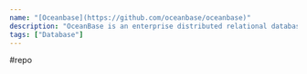 ```yaml
---
name: "[Oceanbase](https://github.com/oceanbase/oceanbase)"
description: "OceanBase is an enterprise distributed relational database with high availability, high performance, horizontal scalability, and compatibility with SQL standards."
tags: ["Database"]
---
```

#repo